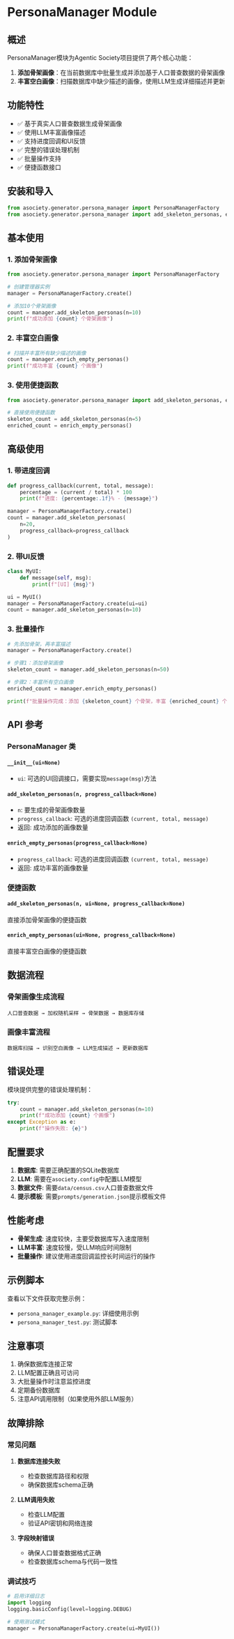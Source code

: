 # PersonaManager Module

## 概述

PersonaManager模块为Agentic Society项目提供了两个核心功能：

1. **添加骨架画像**：在当前数据库中批量生成并添加基于人口普查数据的骨架画像
2. **丰富空白画像**：扫描数据库中缺少描述的画像，使用LLM生成详细描述并更新

## 功能特性

- ✅ 基于真实人口普查数据生成骨架画像
- ✅ 使用LLM丰富画像描述
- ✅ 支持进度回调和UI反馈
- ✅ 完整的错误处理机制
- ✅ 批量操作支持
- ✅ 便捷函数接口

## 安装和导入

```python
from asociety.generator.persona_manager import PersonaManagerFactory
from asociety.generator.persona_manager import add_skeleton_personas, enrich_empty_personas
```

## 基本使用

### 1. 添加骨架画像

```python
from asociety.generator.persona_manager import PersonaManagerFactory

# 创建管理器实例
manager = PersonaManagerFactory.create()

# 添加10个骨架画像
count = manager.add_skeleton_personas(n=10)
print(f"成功添加 {count} 个骨架画像")
```

### 2. 丰富空白画像

```python
# 扫描并丰富所有缺少描述的画像
count = manager.enrich_empty_personas()
print(f"成功丰富 {count} 个画像")
```

### 3. 使用便捷函数

```python
from asociety.generator.persona_manager import add_skeleton_personas, enrich_empty_personas

# 直接使用便捷函数
skeleton_count = add_skeleton_personas(n=5)
enriched_count = enrich_empty_personas()
```

## 高级使用

### 1. 带进度回调

```python
def progress_callback(current, total, message):
    percentage = (current / total) * 100
    print(f"进度: {percentage:.1f}% - {message}")

manager = PersonaManagerFactory.create()
count = manager.add_skeleton_personas(
    n=20, 
    progress_callback=progress_callback
)
```

### 2. 带UI反馈

```python
class MyUI:
    def message(self, msg):
        print(f"[UI] {msg}")

ui = MyUI()
manager = PersonaManagerFactory.create(ui=ui)
count = manager.add_skeleton_personas(n=10)
```

### 3. 批量操作

```python
# 先添加骨架，再丰富描述
manager = PersonaManagerFactory.create()

# 步骤1：添加骨架画像
skeleton_count = manager.add_skeleton_personas(n=50)

# 步骤2：丰富所有空白画像
enriched_count = manager.enrich_empty_personas()

print(f"批量操作完成：添加 {skeleton_count} 个骨架，丰富 {enriched_count} 个画像")
```

## API 参考

### PersonaManager 类

#### `__init__(ui=None)`
- `ui`: 可选的UI回调接口，需要实现`message(msg)`方法

#### `add_skeleton_personas(n, progress_callback=None)`
- `n`: 要生成的骨架画像数量
- `progress_callback`: 可选的进度回调函数 `(current, total, message)`
- 返回: 成功添加的画像数量

#### `enrich_empty_personas(progress_callback=None)`
- `progress_callback`: 可选的进度回调函数 `(current, total, message)`
- 返回: 成功丰富的画像数量

### 便捷函数

#### `add_skeleton_personas(n, ui=None, progress_callback=None)`
直接添加骨架画像的便捷函数

#### `enrich_empty_personas(ui=None, progress_callback=None)`
直接丰富空白画像的便捷函数

## 数据流程

### 骨架画像生成流程
```
人口普查数据 → 加权随机采样 → 骨架数据 → 数据库存储
```

### 画像丰富流程
```
数据库扫描 → 识别空白画像 → LLM生成描述 → 更新数据库
```

## 错误处理

模块提供完整的错误处理机制：

```python
try:
    count = manager.add_skeleton_personas(n=10)
    print(f"成功添加 {count} 个画像")
except Exception as e:
    print(f"操作失败: {e}")
```

## 配置要求

1. **数据库**: 需要正确配置的SQLite数据库
2. **LLM**: 需要在`asociety.config`中配置LLM模型
3. **数据文件**: 需要`data/census.csv`人口普查数据文件
4. **提示模板**: 需要`prompts/generation.json`提示模板文件

## 性能考虑

- **骨架生成**: 速度较快，主要受数据库写入速度限制
- **LLM丰富**: 速度较慢，受LLM响应时间限制
- **批量操作**: 建议使用进度回调监控长时间运行的操作

## 示例脚本

查看以下文件获取完整示例：
- `persona_manager_example.py`: 详细使用示例
- `persona_manager_test.py`: 测试脚本

## 注意事项

1. 确保数据库连接正常
2. LLM配置正确且可访问
3. 大批量操作时注意监控进度
4. 定期备份数据库
5. 注意API调用限制（如果使用外部LLM服务）

## 故障排除

### 常见问题

1. **数据库连接失败**
   - 检查数据库路径和权限
   - 确保数据库schema正确

2. **LLM调用失败**
   - 检查LLM配置
   - 验证API密钥和网络连接

3. **字段映射错误**
   - 确保人口普查数据格式正确
   - 检查数据库schema与代码一致性

### 调试技巧

```python
# 启用详细日志
import logging
logging.basicConfig(level=logging.DEBUG)

# 使用测试模式
manager = PersonaManagerFactory.create(ui=MyUI())
```
